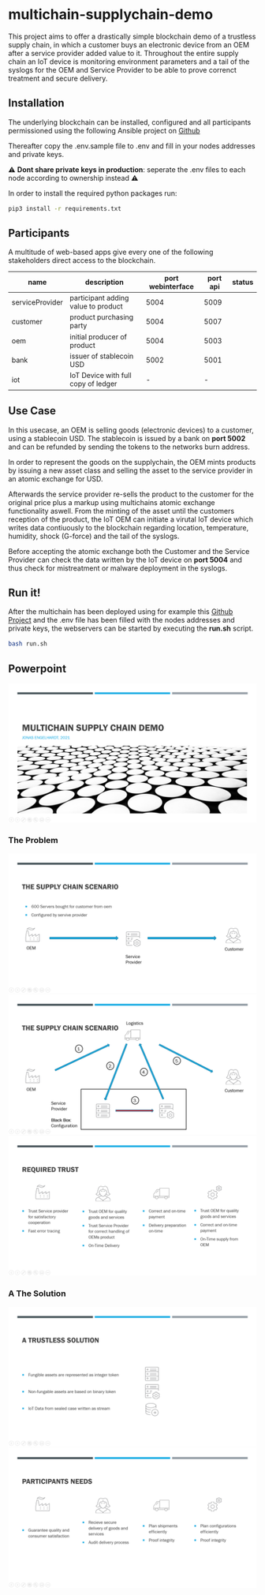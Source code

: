 # multichain-supplychain-demo
This project aims to offer a drastically simple blockchain demo of a trustless supply chain, in which a customer buys an electronic device from an OEM after a service provider added value to it. Throughout the entire supply chain an IoT device is monitoring environment parameters and a tail of the syslogs for the OEM and Service Provider to be able to prove correnct treatment and secure delivery.

## Installation
The underlying blockchain can be installed, configured and all participants permissioned using the following Ansible project on [Github](https://github.com/joengelh/multichain-ansible-automation)

Thereafter copy the .env.sample file to .env and fill in your nodes addresses and private keys.

:warning: **Dont share private keys in production**: seperate the .env files to each node according to ownership instead :warning:

In order to install the required python packages run:

```bash
pip3 install -r requirements.txt
```

## Participants
A multitude of web-based apps give every one of the following stakeholders direct access to the blockchain.

name | description | port webinterface | port api | status
-----|-------------|-------------------|----------|-------
serviceProvider | participant adding value to product | 5004 | 5009 |
customer | product purchasing party | 5004 | 5007 |
oem | initial producer of product | 5004 | 5003 |
bank | issuer of stablecoin USD | 5002 | 5001 |
iot | IoT Device with full copy of ledger | - | - |

## Use Case

In this usecase, an OEM is selling goods (electronic devices) to a customer, using a stablecoin USD.
The stablecoin is issued by a bank on **port 5002** and can be refunded by sending the tokens to the networks burn address.

In order to represent the goods on the supplychain, the OEM mints products by issuing a new asset class and selling the asset to the service provider in an atomic exchange for USD.

Afterwards the service provider re-sells the product to the customer for the original price plus a markup using multichains atomic exchange functionality aswell.
From the minting of the asset until the customers reception of the product, the IoT OEM can initiate a virutal IoT device which writes data contiuously to the blockchain regarding location, temperature, humidity, shock (G-force) and the tail of the syslogs.

Before accepting the atomic exchange both the Customer and the Service Provider can check the data written by the IoT device on **port 5004** and thus check for mistreatment or malware deployment in the syslogs.

## Run it!
After the multichain has been deployed using for example this [Github Project](https://github.com/joengelh/multichain-ansible-automation) and the .env file has been filled with the nodes addresses and private keys, the webservers can be started by executing the **run.sh** script.

```bash
bash run.sh
```

## Powerpoint

![Title](images/slide1.PNG)

### The Problem

![The supply chain scenario](images/slide2.PNG)
![The bacl box](images/slide3.PNG)
![required trust](images/slide4.PNG)

### A The Solution

![A trustless solution](images/slide5.PNG)
![participants needs met](images/slide6.PNG)

